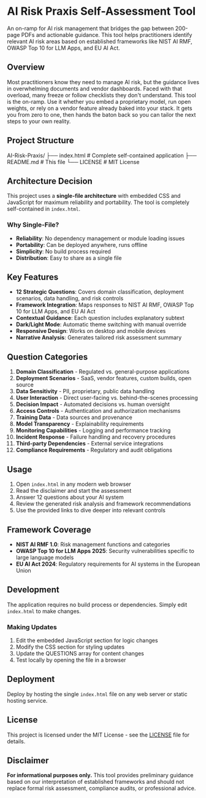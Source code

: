 # AI Risk Praxis Self-Assessment Tool

An on-ramp for AI risk management that bridges the gap between 200-page PDFs and actionable guidance. This tool helps practitioners identify relevant AI risk areas based on established frameworks like NIST AI RMF, OWASP Top 10 for LLM Apps, and EU AI Act.

## Overview

Most practitioners know they need to manage AI risk, but the guidance lives in overwhelming documents and vendor dashboards. Faced with that overload, many freeze or follow checklists they don't understand. This tool is the on-ramp. Use it whether you embed a proprietary model, run open weights, or rely on a vendor feature already baked into your stack. It gets you from zero to one, then hands the baton back so you can tailor the next steps to your own reality.

## Project Structure

AI-Risk-Praxis/
├── index.html          # Complete self-contained application
├── README.md           # This file
└── LICENSE             # MIT License

## Architecture Decision

This project uses a **single-file architecture** with embedded CSS and JavaScript for maximum reliability and portability. The tool is completely self-contained in `index.html`.

### Why Single-File?

- **Reliability**: No dependency management or module loading issues
- **Portability**: Can be deployed anywhere, runs offline
- **Simplicity**: No build process required
- **Distribution**: Easy to share as a single file

## Key Features

- **12 Strategic Questions**: Covers domain classification, deployment scenarios, data handling, and risk controls
- **Framework Integration**: Maps responses to NIST AI RMF, OWASP Top 10 for LLM Apps, and EU AI Act
- **Contextual Guidance**: Each question includes explanatory subtext
- **Dark/Light Mode**: Automatic theme switching with manual override
- **Responsive Design**: Works on desktop and mobile devices
- **Narrative Analysis**: Generates tailored risk assessment summary

## Question Categories

1. **Domain Classification** - Regulated vs. general-purpose applications
2. **Deployment Scenarios** - SaaS, vendor features, custom builds, open source
3. **Data Sensitivity** - PII, proprietary, public data handling
4. **User Interaction** - Direct user-facing vs. behind-the-scenes processing
5. **Decision Impact** - Automated decisions vs. human oversight
6. **Access Controls** - Authentication and authorization mechanisms
7. **Training Data** - Data sources and provenance
8. **Model Transparency** - Explainability requirements
9. **Monitoring Capabilities** - Logging and performance tracking
10. **Incident Response** - Failure handling and recovery procedures
11. **Third-party Dependencies** - External service integrations
12. **Compliance Requirements** - Regulatory and audit obligations

## Usage

1. Open `index.html` in any modern web browser
2. Read the disclaimer and start the assessment
3. Answer 12 questions about your AI system
4. Review the generated risk analysis and framework recommendations
5. Use the provided links to dive deeper into relevant controls

## Framework Coverage

- **NIST AI RMF 1.0**: Risk management functions and categories
- **OWASP Top 10 for LLM Apps 2025**: Security vulnerabilities specific to large language models
- **EU AI Act 2024**: Regulatory requirements for AI systems in the European Union

## Development

The application requires no build process or dependencies. Simply edit `index.html` to make changes.

### Making Updates

1. Edit the embedded JavaScript section for logic changes
2. Modify the CSS section for styling updates
3. Update the QUESTIONS array for content changes
4. Test locally by opening the file in a browser

## Deployment

Deploy by hosting the single `index.html` file on any web server or static hosting service.

## License

This project is licensed under the MIT License - see the [LICENSE](LICENSE) file for details.

## Disclaimer

**For informational purposes only.** This tool provides preliminary guidance based on our interpretation of established frameworks and should not replace formal risk assessment, compliance audits, or professional advice.
